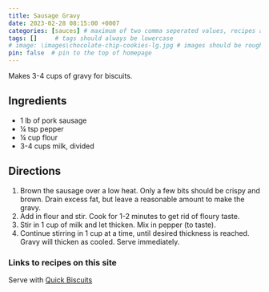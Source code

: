 ```yaml
---
title: Sausage Gravy
date: 2023-02-28 08:15:00 +0007 
categories: [sauces] # maximum of two comma seperated values, recipes are organized in folders based on the category
tags: []     # tags should always be lowercase
# image: \images\chocolate-chip-cookies-lg.jpg # images should be roughly 2:1 ratio
pin: false  # pin to the top of homepage
---
```


Makes 3-4 cups of gravy for biscuits.

## Ingredients

* 1 lb of pork sausage
* &frac14; tsp pepper
* &frac14; cup flour
* 3-4 cups milk, divided



## Directions

1. Brown the sausage over a low heat. Only a few bits should be crispy and brown. Drain excess fat, but leave a reasonable amount to make the gravy.
2. Add in flour and stir. Cook for 1-2 minutes to get rid of floury taste.
3. Stir in 1 cup of milk and let thicken. Mix in pepper (to taste).
4. Continue stirring in 1 cup at a time, until desired thickness is reached. Gravy will thicken as cooled. Serve immediately.

### Links to recipes on this site
Serve with [Quick Biscuits](/recipes/Quick-Biscuits/)


